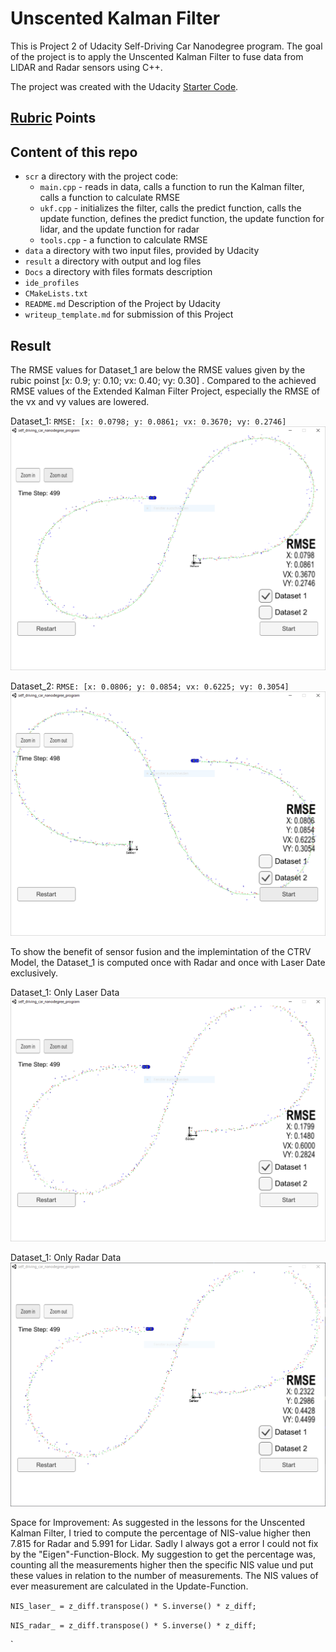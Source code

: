 ﻿[//]: # (Image References)
[image1]: ./result/laser_and_radar_Dataset1.PNG
[image2]: ./result/laser_and_radar_Dataset2.PNG
[image3]: ./result/only_laser.PNG
[image4]: ./result/only_radar.PNG


# Unscented Kalman Filter
This is Project 2 of Udacity Self-Driving Car Nanodegree program. 
The goal of the project is to apply the Unscented Kalman Filter to fuse data from LIDAR and Radar sensors using C++.

The project was created with the Udacity [Starter Code](https://github.com/udacity/CarND-Unscented-Kalman-Filter-Project).

## [Rubric](https://review.udacity.com/#!/rubrics/783/view) Points

## Content of this repo
- `scr` a directory with the project code:
  - `main.cpp` - reads in data, calls a function to run the Kalman filter, calls a function to calculate RMSE
  - `ukf.cpp` - initializes the filter, calls the predict function, calls the update function, defines the predict function, the update function for lidar, and the update function for radar
  - `tools.cpp` - a function to calculate RMSE
- `data`  a directory with two input files, provided by Udacity
- `result`  a directory with output and log files
- `Docs` a directory with files formats description
- `ide_profiles`
- `CMakeLists.txt`
- `README.md` Description of the Project by Udacity
- `writeup_template.md` for submission of this Project

## Result
The RMSE values for Dataset_1 are below the RMSE values given by the rubic poinst [x: 0.9; y: 0.10; vx: 0.40; vy: 0.30] . 
Compared to the achieved RMSE values of the Extended Kalman Filter Project, especially the RMSE of the vx and vy values are lowered. 


Dataset_1: `RMSE: [x: 0.0798; y: 0.0861; vx: 0.3670; vy: 0.2746]`
![alt text][image1] 


Dataset_2: `RMSE: [x: 0.0806; y: 0.0854; vx: 0.6225; vy: 0.3054]`
![alt text][image2] 


To show the benefit of sensor fusion and the implemintation of the CTRV Model, the Dataset_1 is computed once with Radar and once with Laser Date exclusively.

Dataset_1: Only Laser Data
![alt text][image3] 

Dataset_1: Only Radar Data
![alt text][image4] 


Space for Improvement:
As suggested in the lessons for the Unscented Kalman Filter, I tried to compute the percentage of NIS-value higher then 7.815 for Radar and 5.991 for Lidar. Sadly I always got a error I could not fix by the "Eigen"-Function-Block. My suggestion to get the percentage was, counting all the measurements higher then the specific NIS value und put these values in relation to the number of measurements. 
The NIS values of ever measurement are calculated in the Update-Function.

`NIS_laser_ = z_diff.transpose() * S.inverse() * z_diff;`

`NIS_radar_ = z_diff.transpose() * S.inverse() * z_diff;`







`




